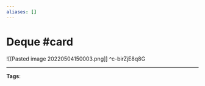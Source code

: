 ```yaml
---
aliases: []
---
```


# Deque #card
![[Pasted image 20220504150003.png]]
^c-birZjE8q8G

---
**Tags**: